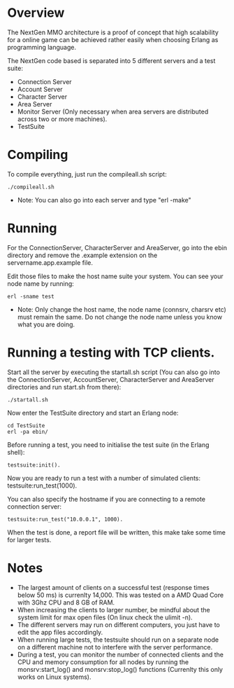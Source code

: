 Overview
========
The NextGen MMO architecture is a proof of concept that high scalability for a online game can be achieved rather easily when choosing Erlang as programming language.

The NextGen code based is separated into 5 different servers and a test suite:
* Connection Server
* Account Server
* Character Server
* Area Server
* Monitor Server (Only necessary when area servers are distributed across two or more machines).
* TestSuite

Compiling
=========
To compile everything, just run the compileall.sh script:

	./compileall.sh

* Note: You can also go into each server and type "erl -make"

Running
=======
For the ConnectionServer, CharacterServer and AreaServer, go into the ebin directory and remove the .example extension on the servername.app.example file.

Edit those files to make the host name suite your system. You can see your node name by running:

	erl -sname test

* Note: Only change the host name, the node name (connsrv, charsrv etc) must remain the same. Do not change the node name unless you know what you are doing.

Running a testing with TCP clients.
===================================
Start all the server by executing the startall.sh script (You can also go into the ConnectionServer, AccountServer, CharacterServer and AreaServer directories and run start.sh from there):

	./startall.sh 

Now enter the TestSuite directory and start an Erlang node:

	cd TestSuite
	erl -pa ebin/

Before running a test, you need to initialise the test suite (in the Erlang shell):

	testsuite:init().

Now you are ready to run a test with a number of simulated clients:
	testsuite:run_test(1000).


You can also specify the hostname if you are connecting to a remote connection server:

	testsuite:run_test("10.0.0.1", 1000).

When the test is done, a report file will be written, this make take some time for larger tests.

Notes
=====
* The largest amount of clients on a successful test (response times below 50 ms) is currenlty 14,000. This was tested on a AMD Quad Core with 3Ghz CPU and 8 GB of RAM.
* When increasing the clients to larger number, be mindful about the system limit for max open files (On linux check the ulimit -n).
* The different servers may run on different computers, you just have to edit the app files accordingly.
* When running large tests, the testsuite should run on a separate node on a different machine not to interfere with the server performance.
* During a test, you can monitor the number of connected clients and the CPU and memory consumption for all nodes by running the monsrv:start_log() and monsrv:stop_log() functions (Currenlty this only works on Linux systems).
